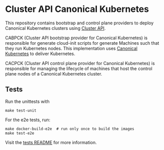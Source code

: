 # Cluster API Canonical Kubernetes

This repository contains bootstrap and control plane providers to deploy Canonical Kubernetes clusters using [Cluster API](https://github.com/kubernetes-sigs/cluster-api/blob/master/README.md).

CABPCK (Cluster API bootstrap provider for Canonical Kubernetes) is responsible for generate cloud-init scripts for generate Machines such that they run Kubernetes nodes. This implementation uses [Canonical Kubernetes](https://github.com/canonical/k8s-snap) to deliver Kubernetes.

CACPCK (Cluster API control plane provider for Canonical Kubernetes) is responsible for managing the lifecycle of machines that host the control plane nodes of a Canonical Kubernetes cluster.

## Tests

Run the unittests with

```shell
make test-unit
```

For the e2e tests, run:

```shell
make docker-build-e2e  # run only once to build the images
make test-e2e
```

Visit the [tests README](./test/e2e/README.md) for more information.
